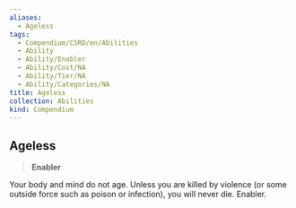 ```yaml
---
aliases:
  - Ageless
tags:
  - Compendium/CSRD/en/Abilities
  - Ability
  - Ability/Enabler
  - Ability/Cost/NA
  - Ability/Tier/NA
  - Ability/Categories/NA
title: Ageless
collection: Abilities
kind: Compendium
---
```

## Ageless  
>**Enabler**
  
Your body and mind do not age. Unless you are killed by violence (or some outside force such as poison or infection), you will never die. Enabler.